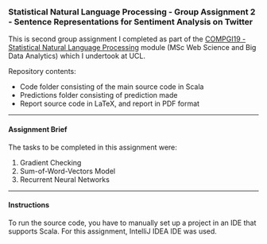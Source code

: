 ### Statistical Natural Language Processing - Group Assignment 2 - Sentence Representations for Sentiment Analysis on Twitter

This is second group assignment I completed as part of the [COMPGI19 - Statistical Natural Language Processing](http://www.cs.ucl.ac.uk/teaching_learning/syllabus/mscml/gi19_statistical_natural_language_processing/) module (MSc Web Science and Big Data Analytics) which I undertook at UCL.

Repository contents:

* Code folder consisting of the main source code in Scala
* Predictions folder consisting of prediction made
* Report source code in LaTeX, and report in PDF format

---

#### Assignment Brief

The tasks to be completed in this assignment were:

1. Gradient Checking
2. Sum-of-Word-Vectors Model
3. Recurrent Neural Networks

---

#### Instructions

To run the source code, you have to manually set up a project in an IDE that supports Scala. For this assignment, IntelliJ IDEA IDE was used.
